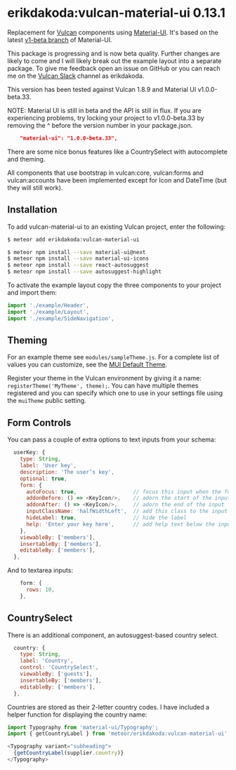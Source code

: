 
# erikdakoda:vulcan-material-ui 0.13.1

Replacement for [Vulcan](http://vulcanjs.org/) components using [Material-UI](https://material-ui-next.com/). 
It's based on the latest [v1-beta branch](https://github.com/callemall/material-ui/tree/v1-beta) of Material-UI.

This package is progressing and is now beta quality. Further changes are likely to come and I will likely break out
the example layout into a separate package. To give me feedback open an issue on GitHub
or you can reach me on the [Vulcan Slack](https://vulcanjs.slack.com) channel as erikdakoda.

This version has been tested against Vulcan 1.8.9 and Material UI v1.0.0-beta.33.

NOTE: Material UI is still in beta and the API is still in flux. 
If you are experiencing problems, try locking your project to 
v1.0.0-beta.33 by removing the ^ before the version number in your package.json.

``` json
    "material-ui": "1.0.0-beta.33",
```

There are some nice bonus features like a CountrySelect with autocomplete and theming.

All components that use bootstrap in vulcan:core, vulcan:forms and vulcan:accounts 
have been implemented except for Icon and DateTime (but they will still work).

## Installation

To add vulcan-material-ui to an existing Vulcan project, enter the following:

``` sh
$ meteor add erikdakoda:vulcan-material-ui

$ meteor npm install --save material-ui@next
$ meteor npm install --save material-ui-icons
$ meteor npm install --save react-autosuggest
$ meteor npm install --save autosuggest-highlight
```

To activate the example layout copy the three components to your project and import them:

```javascript
import './example/Header',
import './example/Layout',
import './example/SideNavigation',
```

## Theming

For an example theme see ```modules/sampleTheme.js```. For a complete list of values you can customize, 
see the [MUI Default Theme](https://material-ui-next.com/customization/theme-default/). 

Register your theme in the Vulcan environment by giving it a name: ```registerTheme('MyTheme', theme);```. 
You can have multiple themes registered and you can specify which one to use in your settings file using the ```muiTheme``` public setting.

## Form Controls

You can pass a couple of extra options to text inputs from your schema:

```javascript
  userKey: {
    type: String,
    label: 'User key',
    description: 'The user’s key',
    optional: true,
    form: {
      autoFocus: true,                  // focus this input when the form loads
      addonBefore: () => <KeyIcon/>,    // adorn the start of the input
      addonAfter: () => <KeyIcon/>,     // adorn the end of the input
      inputClassName: 'halfWidthLeft',  // add this class to the input
      hideLabel: true,                  // hide the label
      help: 'Enter your key here',      // add help text below the input
    },
    viewableBy: ['members'],
    insertableBy: ['members'],
    editableBy: ['members'],
  },
```

And to textarea inputs:

```javascript
    form: {
      rows: 10,
    },
```

## CountrySelect

There is an additional component, an autosuggest-based country select.

```javascript
  country: {
    type: String,
    label: 'Country',
    control: 'CountrySelect',
    viewableBy: ['guests'],
    insertableBy: ['members'],
    editableBy: ['members'],
  },
```

Countries are stored as their 2-letter country codes. I have included a helper function for displaying the country name:

```javascript
import Typography from 'material-ui/Typography';
import { getCountryLabel } from 'meteor/erikdakoda:vulcan-material-ui';

<Typography variant="subheading">
  {getCountryLabel(supplier.country)}
</Typography>
```

